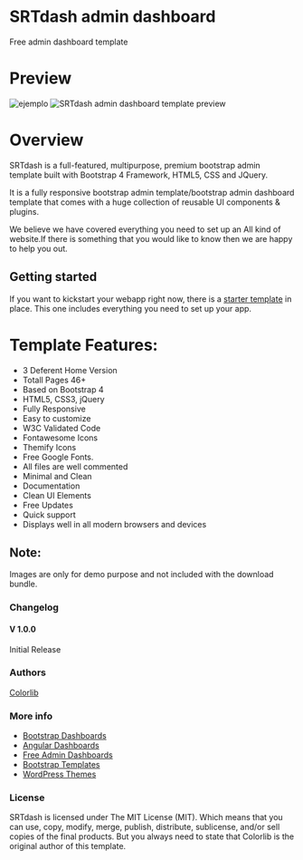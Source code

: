 # SRTdash admin dashboard
Free admin dashboard template

# Preview
![ejemplo](../documentation/img/logo.png)
![SRTdash admin dashboard template preview](https://colorlib.com/wp/wp-content/uploads/sites/2/srtdash-html-free-admin-dashboard.jpg)

# Overview
SRTdash is a full-featured, multipurpose, premium bootstrap admin template built with Bootstrap 4 Framework, HTML5, CSS and JQuery.

It is a fully responsive bootstrap admin template/bootstrap admin dashboard template that comes with a huge collection of reusable UI components & plugins.

We believe we have covered everything you need to set up an All kind of website.If there is something that you would like to know then we are happy to help you out.

## Getting started
If you want to kickstart your webapp right now, there is a [starter template](srtdash/starter.html) in place. This one includes everything you need to set up your app.

# Template Features:

- 3 Deferent Home Version
- Totall Pages 46+
- Based on Bootstrap 4
- HTML5, CSS3, jQuery
- Fully Responsive
- Easy to customize
- W3C Validated Code
- Fontawesome Icons
- Themify Icons
- Free Google Fonts.
- All files are well commented
- Minimal and Clean
- Documentation
- Clean UI Elements
- Free Updates
- Quick support
- Displays well in all modern browsers and devices

## Note:
Images are only for demo purpose and not included with the download bundle.

### Changelog
#### V 1.0.0
Initial Release
### Authors
[Colorlib](https://colorlib.com)

### More info
- [Bootstrap Dashboards](https://colorlib.com/wp/free-bootstrap-admin-dashboard-templates/)
- [Angular Dashboards](https://colorlib.com/wp/angularjs-admin-templates/)
- [Free Admin Dashboards](https://colorlib.com/wp/free-html5-admin-dashboard-templates/)
- [Bootstrap Templates](https://colorlib.com/wp/templates/)
- [WordPress Themes](https://colorlib.com/wp/free-wordpress-themes/)

### License

SRTdash is licensed under The MIT License (MIT). Which means that you can use, copy, modify, merge, publish, distribute, sublicense, and/or sell copies of the final products. But you always need to state that Colorlib is the original author of this template.
